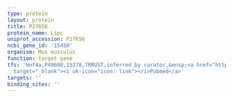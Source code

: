 ```yaml
---
type: protein
layout: protein
title: P27656
protein_name: Lipc
uniprot_accession: P27656
ncbi_gene_id: '15450'
organism: Mus musculus
function: target gene
tfs: 'Hnf4a,P49698,15378,TRRUST,inferred by curator,&ensp;<a href="https://www.ncbi.nlm.nih.gov/pubmed/?term=16603721%5Buid%5D"
  target="_blank"><i uk-icon="icon: link"></i>Pubmed</a>'
targets: ''
binding_sites: ''
---
```

